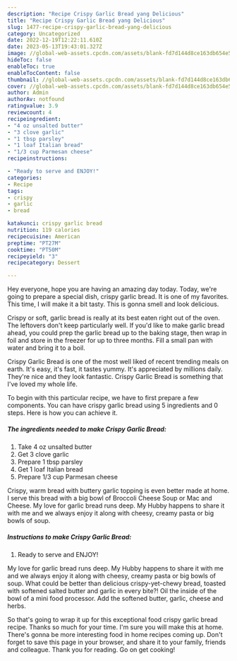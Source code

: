 ```yaml
---
description: "Recipe Crispy Garlic Bread yang Delicious"
title: "Recipe Crispy Garlic Bread yang Delicious"
slug: 1477-recipe-crispy-garlic-bread-yang-delicious
category: Uncategorized
date: 2022-12-19T12:22:11.610Z
date: 2023-05-13T19:43:01.327Z
image: //global-web-assets.cpcdn.com/assets/blank-fd7d144d8ce163db654e5a02c40b08a2775adb7897d16e4062681dc7e1b2800f.png
hideToc: false
enableToc: true
enableTocContent: false
thumbnail: //global-web-assets.cpcdn.com/assets/blank-fd7d144d8ce163db654e5a02c40b08a2775adb7897d16e4062681dc7e1b2800f.png
cover: //global-web-assets.cpcdn.com/assets/blank-fd7d144d8ce163db654e5a02c40b08a2775adb7897d16e4062681dc7e1b2800f.png
author: Admin
authorAv: notfound
ratingvalue: 3.9
reviewcount: 4
recipeingredient:
- "4 oz unsalted butter"
- "3 clove garlic"
- "1 tbsp parsley"
- "1 loaf Italian bread"
- "1/3 cup Parmesan cheese"
recipeinstructions:

- "Ready to serve and ENJOY!"
categories:
- Recipe
tags:
- crispy
- garlic
- bread

katakunci: crispy garlic bread 
nutrition: 119 calories
recipecuisine: American
preptime: "PT27M"
cooktime: "PT50M"
recipeyield: "3"
recipecategory: Dessert

---
```



Hey everyone, hope you are having an amazing day today. Today, we're going to prepare a special dish, crispy garlic bread. It is one of my favorites. This time, I will make it a bit tasty. This is gonna smell and look delicious.

Crispy or soft, garlic bread is really at its best eaten right out of the oven. The leftovers don&#39;t keep particularly well. If you&#39;d like to make garlic bread ahead, you could prep the garlic bread up to the baking stage, then wrap in foil and store in the freezer for up to three months. Fill a small pan with water and bring it to a boil.

Crispy Garlic Bread is one of the most well liked of recent trending meals on earth. It's easy, it's fast, it tastes yummy. It's appreciated by millions daily. They're nice and they look fantastic. Crispy Garlic Bread is something that I've loved my whole life.


To begin with this particular recipe, we have to first prepare a few components. You can have crispy garlic bread using 5 ingredients and 0 steps. Here is how you can achieve it.

<!--inarticleads1-->

##### The ingredients needed to make Crispy Garlic Bread:

1. Take 4 oz unsalted butter
1. Get 3 clove garlic
1. Prepare 1 tbsp parsley
1. Get 1 loaf Italian bread
1. Prepare 1/3 cup Parmesan cheese


Crispy, warm bread with buttery garlic topping is even better made at home. I serve this bread with a big bowl of Broccoli Cheese Soup or Mac and Cheese. My love for garlic bread runs deep. My Hubby happens to share it with me and we always enjoy it along with cheesy, creamy pasta or big bowls of soup. 

<!--inarticleads2-->

##### Instructions to make Crispy Garlic Bread:


1. Ready to serve and ENJOY!

My love for garlic bread runs deep. My Hubby happens to share it with me and we always enjoy it along with cheesy, creamy pasta or big bowls of soup. What could be better than delicious crispy-yet-chewy bread, toasted with softened salted butter and garlic in every bite?! Oil the inside of the bowl of a mini food processor. Add the softened butter, garlic, cheese and herbs. 

So that's going to wrap it up for this exceptional food crispy garlic bread recipe. Thanks so much for your time. I'm sure you will make this at home. There's gonna be more interesting food in home recipes coming up. Don't forget to save this page in your browser, and share it to your family, friends and colleague. Thank you for reading. Go on get cooking!
